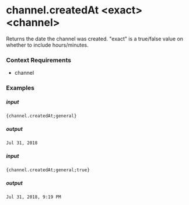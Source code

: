 # channel.createdAt &lt;exact&gt; &lt;channel&gt;
		
Returns the date the channel was created. "exact" is a true/false value on whether to include hours/minutes.

### Context Requirements

* channel


### Examples

##### input
```{channel.createdAt;general}```

##### output
```Jul 31, 2018```


##### input
```{channel.createdAt;general;true}```

##### output
```Jul 31, 2018, 9:19 PM```